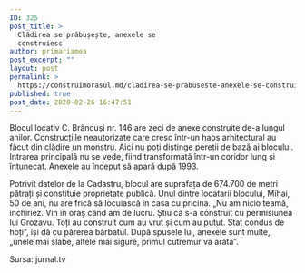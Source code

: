 ```yaml
---
ID: 325
post_title: >
  Clădirea se prăbușește, anexele se
  construiesc
author: primariamea
post_excerpt: ""
layout: post
permalink: >
  https://construimorasul.md/cladirea-se-prabuseste-anexele-se-construiesc/
published: true
post_date: 2020-02-26 16:47:51
---
```

Blocul locativ C. Brâncuși nr. 146 are zeci de anexe construite de-a lungul anilor. Construcțiile neautorizate care cresc într-un haos arhitectural au făcut din clădire un monstru. Aici nu poți distinge pereții de bază ai blocului. Intrarea principală nu se vede, fiind transformată într-un coridor lung și întunecat. Anexele au început să apară după 1993.

Potrivit datelor de la Cadastru, blocul are suprafața de 674.700 de metri pătrați și constituie proprietate publică. Unul dintre locatarii blocului, Mihai, 50 de ani, nu are frică să locuiască în casa cu pricina. „Nu am nicio teamă, închiriez. Vin în oraș când am de lucru. Știu că s-a construit cu permisiunea lui Grozavu. Toți au construit cum au vrut și cum au putut. Stat condus de hoți”, își dă cu părerea bărbatul. După spusele lui, anexele sunt multe, „unele mai slabe, altele mai sigure, primul cutremur va arăta”.

Sursa: jurnal.tv